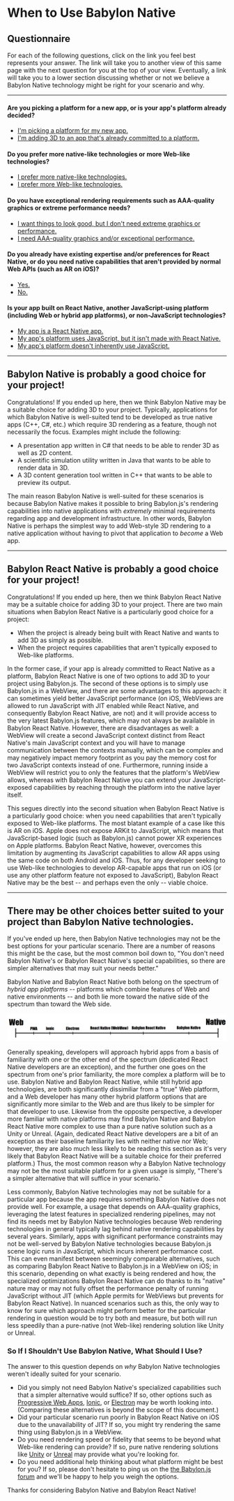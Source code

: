 # When to Use Babylon Native

## Questionnaire

For each of the following questions, click on the link you feel best 
represents your answer. The link will take you to another view of this
same page with the next question for you at the top of your view. 
Eventually, a link will take you to a lower section discussing whether
or not we believe a Babylon Native technology might be right for your
scenario and why.

***

#### Are you picking a platform for a new app, or is your app's platform already decided?
-   [I'm picking a platform for my new app.](#do-you-prefer-more-native-like-technologies-or-more-web-like-technologies)
-   [I'm adding 3D to an app that's already committed to a platform.](#is-your-app-built-on-react-native-another-javascript-using-platform-including-web-or-hybrid-app-platforms-or-non-javascript-technologies)

#### Do you prefer more native-like technologies or more Web-like technologies?
-   [I prefer more native-like technologies.](#do-you-have-exceptional-rendering-requirements-such-as-aaa-quality-graphics-or-extreme-performance-needs)
-   [I prefer more Web-like technologies.](#do-you-already-have-existing-expertise-andor-preferences-for-react-native-or-do-you-need-native-capabilities-that-arent-provided-by-normal-web-apis-such-as-ar-on-ios)

#### Do you have exceptional rendering requirements such as AAA-quality graphics or extreme performance needs?
-   [I want things to look good, but I don't need extreme graphics or performance.](#babylon-native-is-probably-a-good-choice-for-your-project)
-   [I need AAA-quality graphics and/or exceptional performance.](#there-may-be-other-choices-better-suited-to-your-project-than-babylon-native-technologies)

#### Do you already have existing expertise and/or preferences for React Native, or do you need native capabilities that aren't provided by normal Web APIs (such as AR on iOS)?
-   [Yes.](#babylon-react-native-is-probably-a-good-choice-for-your-project)
-   [No.](#there-may-be-other-choices-better-suited-to-your-project-than-babylon-native-technologies)

#### Is your app built on React Native, another JavaScript-using platform (including Web or hybrid app platforms), or non-JavaScript technologies?
-   [My app is a React Native app.](#babylon-react-native-is-probably-a-good-choice-for-your-project)
-   [My app's platform uses JavaScript, but it isn't made with React Native.](#there-may-be-other-choices-better-suited-to-your-project-than-babylon-native-technologies)
-   [My app's platform doesn't inherently use JavaScript.](#do-you-have-exceptional-rendering-requirements-such-as-aaa-quality-graphics-or-extreme-performance-needs)

***

## Babylon Native is probably a good choice for your project!

Congratulations! If you ended up here, then we think Babylon Native may
be a suitable choice for adding 3D to your project. Typically, 
applications for which Babylon Native is well-suited tend to be developed
as true native apps (C++, C#, etc.) which require 3D rendering as a 
feature, though not necessarily the focus. Examples might include the
following:

-   A presentation app written in C# that needs to be able to render 3D 
    as well as 2D content.
-   A scientific simulation utility written in Java that wants to be able 
    to render data in 3D.
-   A 3D content generation tool written in C++ that wants to be able to 
    preview its output.

The main reason Babylon Native is well-suited for these scenarios is 
because Babylon Native makes it possible to bring Babylon.js's 
rendering capabilities into native applications with *extremely* minimal
requirements regarding app and development infrastructure. In other words,
Babylon Native is perhaps the simplest way to add Web-style 3D rendering
to a native application without having to pivot that application to 
*become* a Web app.

***

## Babylon React Native is probably a good choice for your project!

Congratulations! If you ended up here, then we think Babylon React Native
may be a suitable choice for adding 3D to your project. There are two main
situations when Babylon React Native is a particularly good choice for a 
project:

-   When the project is already being built with React Native and wants to
    add 3D as simply as possible.
-   When the project requires capabilities that aren't typically exposed
    to Web-like platforms.

In the former case, if your app is already committed to React Native as a 
platform, Babylon React Native is one of two options to add 3D to
your project using Babylon.js. The second of these options is to simply
use Babylon.js in a WebView, and there are some advantages to this 
approach: it can sometimes yield better JavaScript performance (on iOS,
WebViews are allowed to run JavaScript with JIT enabled while React 
Native, and consequently Babylon React Native, are not) and it will 
provide access to the very latest Babylon.js features, which may not 
always be available in Babylon React Native. However, there are 
disadvantages as well: a WebView will create a second JavaScript context
distinct from React Native's main JavaScript context and you will have to
manage communication between the contexts manually, which can be complex
and may negatively impact memory footprint as you pay the memory cost for
two JavaScript contexts instead of one. Furthermore, running inside a 
WebView will restrict you to only the features that the platform's WebView
allows, whereas with Babylon React Native you can extend your 
JavaScript-exposed capabilities by reaching through the platform into the
native layer itself.

This segues directly into the second situation when Babylon React Native
is a particularly good choice: when you need capabilities that aren't 
typically exposed to Web-like platforms. The most blatant example of a
case like this is AR on iOS. Apple does not expose ARKit to JavaScript, 
which means that JavaScript-based logic (such as Babylon.js) cannot power
XR experiences on Apple platforms. Babylon React Native, however, 
overcomes this limitation by augmenting its JavaScript capabilities to 
allow AR apps using the same code on both Android and iOS. Thus, for any
developer seeking to use Web-like technologies to develop AR-capable apps
that run on iOS (or use any other platform feature not exposed to 
JavaScript), Babylon React Native may be the best -- and perhaps even the
only -- viable choice.

***

## There may be other choices better suited to your project than Babylon Native technologies.

If you've ended up here, then Babylon Native technologies may not be the
best options for your particular scenario. There are a number of reasons
this might be the case, but the most common boil down to, "You don't need
Babylon Native's or Babylon React Native's special capabilities, so there
are simpler alternatives that may suit your needs better."

Babylon Native and Babylon React Native both belong on the spectrum of
*hybrid app platforms* -- platforms which combine features of Web and
native environments -- and both lie more toward the native side of the
spectrum than toward the Web side.

![Hybrid app platform spectrum](./Images/hybrid_app_spectrum.png)

Generally speaking, developers will approach hybrid apps from a basis of
familiarity with one or the other end of the spectrum (dedicated React 
Native developers are an exception), and the further one goes on the
spectrum from one's prior familiarity, the more complex a platform will
be to use. Babylon Native and Babylon React Native, while still hybrid
app technologies, are both significantly dissimiliar from a "true" Web
platform, and a Web developer has many other hybrid platform options that
are significantly more similar to the Web and are thus likely to be simpler
for that developer to use. Likewise from the opposite perspective, a 
developer more familiar with native platforms may find Babylon Native and
Babylon React Native more complex to use than a pure native solution such
as a Unity or Unreal. (Again, dedicated React Native developers are a bit
of an exception as their baseline familiarity lies with neither native
nor Web; however, they are also much less likely to be reading this 
section as it's very likely that Babylon React Native will be a suitable
choice for their preferred platform.) Thus, the most common reason why
a Babylon Native technology may not be the most suitable platform for a 
given usage is simply, "There's a simpler alternative that will suffice in 
your scenario."

Less commonly, Babylon Native technologies may not be suitable for a 
particular app because the app requires something Babylon Native does not
provide well. For example, a usage that depends on AAA-quality graphics,
leveraging the latest features in specialized rendering pipelines, may 
not find its needs met by Babylon Native technologies because Web 
rendering technologies in general typically lag behind native rendering
capabilities by several years. Similarly, apps with significant 
performance constraints may not be well-served by Babylon Native
technologies because Babylon.js scene logic runs in JavaScript, which 
incurs inherent performance cost. This can even manifest between seemingly
comparable alternatives, such as comparing Babylon React Native to 
Babylon.js in a WebView on iOS; in this scenario, depending on what 
exactly is being rendered and how, the specialized optimizations Babylon
React Native can do thanks to its "native" nature may or may not fully
offset the performance penalty of running JavaScript without JIT (which
Apple permits for WebViews but prevents for Babylon React Native). In 
nuanced scenarios such as this, the only way to know for sure which
approach might perform better for the particular rendering in question
would be to try both and measure, but both will run less speedily than
a pure-native (not Web-like) rendering solution like Unity or Unreal.

### So If I Shouldn't Use Babylon Native, What Should I Use?

The answer to this question depends on *why* Babylon Native technologies 
weren't ideally suited for your scenario.

-   Did you simply not need Babylon Native's specialized capabilities
    such that a simpler alternative would suffice? If so, other options
    such as 
    [Progressive Web Apps](https://en.wikipedia.org/wiki/Progressive_web_application), 
    [Ionic](https://ionicframework.com/),
    or 
    [Electron](https://www.electronjs.org/)
    may be worth looking into. (Comparing these alternatives is beyond the
    scope of this document.)
-   Did your particular scenario run poorly in Babylon React Native on iOS
    due to the unavailability of JIT? If so, you might try rendering the 
    same thing using Babylon.js in a WebView.
-   Do you need rendering speed or fidelity that seems to be beyond what
    Web-like rendering can provide? If so, pure native rendering solutions
    like 
    [Unity](https://unity.com/)
    or
    [Unreal](https://www.unrealengine.com/)
    may provide what you're looking for.
-   Do you need additional help thinking about what platform might be best
    for you? If so, please don't hesitate to ping us on the 
    [the Babylon.js forum](https://forum.babylon.js.com/c/questions/)
    and we'll be happy to help you weigh the options.

Thanks for considering Babylon Native and Babylon React Native!
